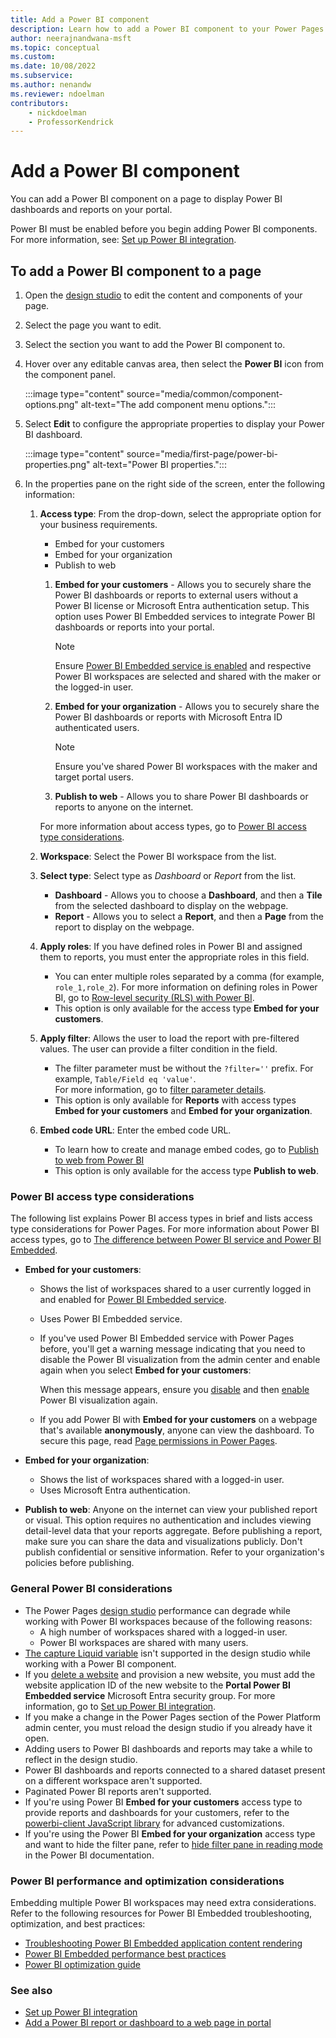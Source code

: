 ```yaml
---
title: Add a Power BI component
description: Learn how to add a Power BI component to your Power Pages site.
author: neerajnandwana-msft
ms.topic: conceptual
ms.custom: 
ms.date: 10/08/2022
ms.subservice:
ms.author: nenandw 
ms.reviewer: ndoelman
contributors:
    - nickdoelman
    - ProfessorKendrick
---
```


# Add a Power BI component

You can add a Power BI component on a page to display Power BI dashboards and reports on your portal.

Power BI must be enabled before you begin adding Power BI components. For more information, see: [Set up Power BI integration](../admin/set-up-power-bi-integration.md#enable-power-bi-visualization).

## To add a Power BI component to a page

1. Open the [design studio](use-design-studio.md) to edit the content and components of your page.

1. Select the page you want to edit.

1. Select the section you want to add the Power BI component to.

1. Hover over any editable canvas area, then select the **Power BI** icon from the component panel.

    :::image type="content" source="media/common/component-options.png" alt-text="The add component menu options.":::

1. Select **Edit** to configure the appropriate properties to display your Power BI dashboard.

    :::image type="content" source="media/first-page/power-bi-properties.png" alt-text="Power BI properties.":::

1. In the properties pane on the right side of the screen, enter the following information:

    1. **Access type**: From the drop-down, select the appropriate option for your business requirements.

        - Embed for your customers
        - Embed for your organization
        - Publish to web

        1. **Embed for your customers** - Allows you to securely share the Power BI dashboards or reports to external users without a Power BI license or Microsoft Entra authentication setup. This option uses Power BI Embedded services to integrate Power BI dashboards or reports into your portal.
            > [!NOTE]
            > Ensure [Power BI Embedded service is enabled](../admin/set-up-power-bi-integration.md#enable-power-bi-embedded-service) and respective Power BI workspaces are selected and shared with the maker or the logged-in user.

        1. **Embed for your organization** - Allows you to securely share the Power BI dashboards or reports with Microsoft Entra ID authenticated users.

            > [!NOTE]
            > Ensure you've shared Power BI workspaces with the maker and target portal users.

        1. **Publish to web** - Allows you to share Power BI dashboards or reports to anyone on the internet.

        For more information about access types, go to [Power BI access type considerations](#power-bi-access-type-considerations).

    1. **Workspace**: Select the Power BI workspace from the list.

    1. **Select type**: Select type as *Dashboard* or *Report* from the list.

        - **Dashboard** - Allows you to choose a **Dashboard**, and then a **Tile** from the selected dashboard to display on the webpage.
        - **Report** - Allows you to select a **Report**, and then a **Page** from the report to display on the webpage.

    1. **Apply roles**: If you have defined roles in Power BI and assigned them to reports, you must enter the appropriate roles in this field.

        - You can enter multiple roles separated by a comma (for example, `role_1,role_2`). For more information on defining roles in Power BI, go to [Row-level security (RLS) with Power BI](/power-bi/service-admin-rls). <br>
        - This option is only available for the access type **Embed for your customers**.

    1. **Apply filter**: Allows the user to load the report with pre-filtered values. The user can provide a filter condition in the field. 

        - The filter parameter must be without the `?filter=''` prefix. For example, `Table/Field eq 'value'`.
        <br> For more information, go to [filter parameter details](/power-bi/service-url-filters).
        - This option is only available for **Reports** with access types **Embed for your customers** and **Embed for your organization**.

    1. **Embed code URL**: Enter the embed code URL.

        - To learn how to create and manage embed codes, go to [Publish to web from Power BI](/power-bi/service-publish-to-web)
        - This option is only available for the access type **Publish to web**.

### Power BI access type considerations

The following list explains Power BI access types in brief and lists access type considerations for Power Pages. For more information about Power BI access types, go to [The difference between Power BI service and Power BI Embedded](/power-bi/developer/embedded/embedded-faq#how-is-power-bi-embedded-different-from-power-bi-the-service).

- **Embed for your customers**:
    - Shows the list of workspaces shared to a user currently logged in and enabled for [Power BI Embedded service](../admin/set-up-power-bi-integration.md#enable-power-bi-embedded-service).
    - Uses Power BI Embedded service.
    - If you've used Power BI Embedded service with Power Pages before, you'll get a warning message indicating that you need to disable the Power BI visualization from the admin center and enable again when you select **Embed for your customers**:
   
        When this message appears, ensure you [disable](../admin/set-up-power-bi-integration.md#disable-power-bi-visualization) and then [enable](../admin/set-up-power-bi-integration.md#enable-power-bi-visualization) Power BI visualization again.

    - If you add Power BI with **Embed for your customers** on a webpage that's available **anonymously**, anyone can view the dashboard. To secure this page, read [Page permissions in Power Pages](../security/page-security.md).

- **Embed for your organization**:

    - Shows the list of workspaces shared with a logged-in user.
    - Uses Microsoft Entra authentication.

- **Publish to web**: Anyone on the internet can view your published report or visual. This option requires no authentication and includes viewing detail-level data that your reports aggregate. Before publishing a report, make sure you can share the data and visualizations publicly. Don't publish confidential or sensitive information. Refer to your organization's policies before publishing.

### General Power BI considerations

- The Power Pages [design studio](../configure/design-build-overview.md) performance can degrade while working with Power BI workspaces because of the following reasons:
    - A high number of workspaces shared with a logged-in user.
    - Power BI workspaces are shared with many users.
- [The capture Liquid variable](../configure/liquid/dataverse-liquid-tags.md#powerbi) isn't supported in the design studio while working with a Power BI component.
- If you [delete a website](../admin/delete-website.md) and provision a new website, you must add the website application ID of the new website to the **Portal Power BI Embedded service** Microsoft Entra security group. For more information, go to [Set up Power BI integration](../admin/set-up-power-bi-integration.md#create-security-group-and-add-to-power-bi-account).
- If you make a change in the Power Pages section of the Power Platform admin center, you must reload the design studio if you already have it open.
- Adding users to Power BI dashboards and reports may take a while to reflect in the design studio.
- Power BI dashboards and reports connected to a shared dataset present on a different workspace aren't supported.
- Paginated Power BI reports aren't supported.
- If you're using Power BI **Embed for your customers** access type to provide reports and dashboards for your customers, refer to the [powerbi-client JavaScript library](../configure/add-powerbi-report.md#how-to-use-powerbi-client-javascript-library-in-power-pages) for advanced customizations. 
- If you're using the Power BI **Embed for your organization** access type and want to hide the filter pane, refer to [hide filter pane in reading mode](/power-bi/create-reports/power-bi-report-filter?tabs=powerbi-desktop#hide-the-filters-pane-in-reading-mode) in the Power BI documentation.  

### Power BI performance and optimization considerations

Embedding multiple Power BI workspaces may need extra considerations. Refer to the following resources for Power BI Embedded troubleshooting, optimization, and best practices:

- [Troubleshooting Power BI Embedded application content rendering](/power-bi/developer/embedded/embedded-troubleshoot#content-rendering)
- [Power BI Embedded performance best practices](/power-bi/developer/embedded/embedded-performance-best-practices)
- [Power BI optimization guide](/power-bi/guidance/power-bi-optimization)

### See also

- [Set up Power BI integration](../admin/set-up-power-bi-integration.md) 
- [Add a Power BI report or dashboard to a web page in portal](../configure/add-powerbi-report.md)